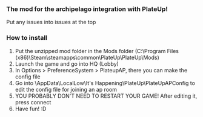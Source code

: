 ### The mod for the archipelago integration with PlateUp!

Put any issues into issues at the top

### How to install
1. Put the unzipped mod folder in the Mods folder (C:\Program Files (x86)\Steam\steamapps\common\PlateUp\PlateUp\Mods)
2. Launch the game and go into HQ (Lobby)
3. In Options > PreferenceSystem > PlateupAP, there you can make the config file
4. Go into \AppData\LocalLow\It's Happening\PlateUp\PlateUpAPConfig to edit the config file for joining an ap room
5. YOU PROBABLY DON'T NEED TO RESTART YOUR GAME! After editing it, press connect
6. Have fun! :D
